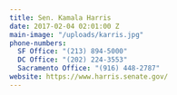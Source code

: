 ```yaml
---
title: Sen. Kamala Harris
date: 2017-02-04 02:01:00 Z
main-image: "/uploads/karris.jpg"
phone-numbers:
  SF Office: "(213) 894-5000"
  DC Office: "(202) 224-3553"
  Sacramento Office: "(916) 448-2787"
website: https://www.harris.senate.gov/
---
```


